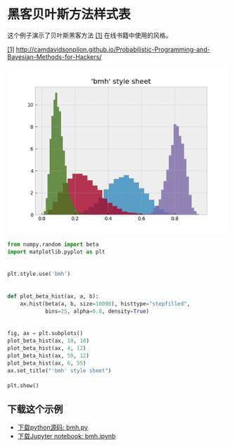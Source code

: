 # 黑客贝叶斯方法样式表 

这个例子演示了贝叶斯黑客方法 [[1]](https://matplotlib.org/gallery/style_sheets/bmh.html#id2) 在线书籍中使用的风格。

[[1]](https://matplotlib.org/gallery/style_sheets/bmh.html#id1)   http://camdavidsonpilon.github.io/Probabilistic-Programming-and-Bayesian-Methods-for-Hackers/

![黑客贝叶斯方法样式表示例](/static/images/gallery/sphx_glr_bmh_001.png)

```python
from numpy.random import beta
import matplotlib.pyplot as plt


plt.style.use('bmh')


def plot_beta_hist(ax, a, b):
    ax.hist(beta(a, b, size=10000), histtype="stepfilled",
            bins=25, alpha=0.8, density=True)


fig, ax = plt.subplots()
plot_beta_hist(ax, 10, 10)
plot_beta_hist(ax, 4, 12)
plot_beta_hist(ax, 50, 12)
plot_beta_hist(ax, 6, 55)
ax.set_title("'bmh' style sheet")

plt.show()
```

## 下载这个示例
            
- [下载python源码: bmh.py](https://matplotlib.org/_downloads/bmh.py)
- [下载Jupyter notebook: bmh.ipynb](https://matplotlib.org/_downloads/bmh.ipynb)